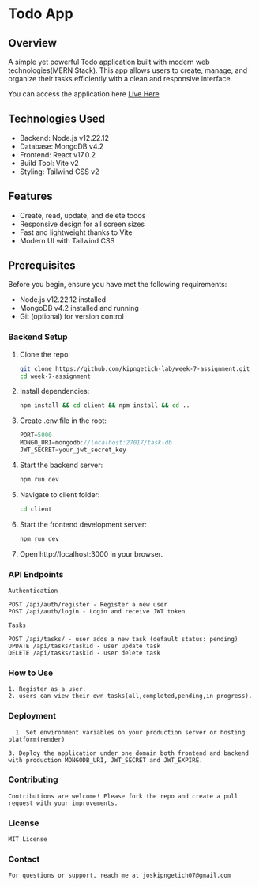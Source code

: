 # Todo App

## Overview

A simple yet powerful Todo application built with modern web technologies(MERN Stack). This app allows users to create, manage, and organize their tasks efficiently with a clean and responsive interface.

You can access the application here [Live Here](https://task-app-z6t4.onrender.com)

## Technologies Used
- Backend: Node.js v12.22.12
- Database: MongoDB v4.2
- Frontend: React v17.0.2
- Build Tool: Vite v2
- Styling: Tailwind CSS v2

## Features
- Create, read, update, and delete todos
- Responsive design for all screen sizes
- Fast and lightweight thanks to Vite
- Modern UI with Tailwind CSS

## Prerequisites
Before you begin, ensure you have met the following requirements:
- Node.js v12.22.12 installed
- MongoDB v4.2 installed and running
- Git (optional) for version control

### Backend Setup

1. Clone the repo:

   ```bash
   git clone https://github.com/kipngetich-lab/week-7-assignment.git
   cd week-7-assignment
   ```

2. Install dependencies:

	```bash
	npm install && cd client && npm install && cd ..
	```

3. Create .env file in the root:

	```javascript
	PORT=5000
	MONGO_URI=mongodb://localhost:27017/task-db
	JWT_SECRET=your_jwt_secret_key
	```

4. Start the backend server:

	```bash
	npm run dev
	```

5. Navigate to client folder:

	```bash 
	cd client
	```

6. Start the frontend development server:

	```bash
	npm run dev
	```

7. Open http://localhost:3000 in your browser.

### API Endpoints

	Authentication

    POST /api/auth/register - Register a new user
    POST /api/auth/login - Login and receive JWT token

	Tasks

    POST /api/tasks/ - user adds a new task (default status: pending)
    UPDATE /api/tasks/taskId - user update task
    DELETE /api/tasks/taskId - user delete task

### How to Use

    1. Register as a user.
    2. users can view their own tasks(all,completed,pending,in progress).

### Deployment

	  1. Set environment variables on your production server or hosting platform(render)

    3. Deploy the application under one domain both frontend and backend with production MONGODB_URI, JWT_SECRET and JWT_EXPIRE.

### Contributing

	Contributions are welcome! Please fork the repo and create a pull request with your improvements.

### License

	MIT License 

### Contact
	
	For questions or support, reach me at joskipngetich07@gmail.com



